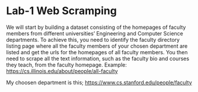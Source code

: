 
# Lab-1 Web Scramping
We will start by building a dataset consisting of the homepages of faculty members from different universities’ Engineering and Computer Science departments. To achieve this, you need to identify the faculty directory listing page where all the faculty members of your chosen department are listed and get the urls for the homepages of all faculty members. You then need to scrape all the text information, such as the faculty bio and courses they teach, from the faculty homepage. 
Example:
https://cs.illinois.edu/about/people/all-faculty

My choosen department is this; https://www.cs.stanford.edu/people/faculty
